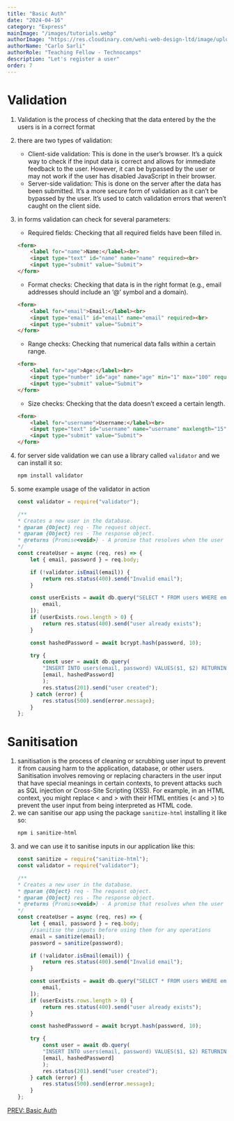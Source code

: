 ```yaml
---
title: "Basic Auth"
date: "2024-04-16"
category: "Express"
mainImage: "/images/tutorials.webp"
authorImage: "https://res.cloudinary.com/wehi-web-design-ltd/image/upload/v1698242293/carlosarli.com/photo/image0.jpg"
authorName: "Carlo Sarli"
authorRole: "Teaching Fellow - Technocamps"
description: "Let's register a user"
order: 7
---
```


# Validation

1.  Validation is the process of checking that the data entered by the the users is in a correct format
2.  there are two types of validation:
    - Client-side validation: This is done in the user’s browser. It’s a quick way to check if the input data is correct and allows for immediate feedback to the user. However, it can be bypassed by the user or may not work if the user has disabled JavaScript in their browser.
    - Server-side validation: This is done on the server after the data has been submitted. It’s a more secure form of validation as it can’t be bypassed by the user. It’s used to catch validation errors that weren’t caught on the client side.

3. in forms validation can check for several parameters:
    - Required fields: Checking that all required fields have been filled in.
    ```html
    <form>
        <label for="name">Name:</label><br>
        <input type="text" id="name" name="name" required><br>
        <input type="submit" value="Submit">
    </form>
    ```
    - Format checks: Checking that data is in the right format (e.g., email addresses should include an ‘@’ symbol and a domain).
    ```html
    <form>
        <label for="email">Email:</label><br>
        <input type="email" id="email" name="email" required><br>
        <input type="submit" value="Submit">
    </form>
    ```
    - Range checks: Checking that numerical data falls within a certain range.
    ```html
    <form>
        <label for="age">Age:</label><br>
        <input type="number" id="age" name="age" min="1" max="100" required><br>
        <input type="submit" value="Submit">
    </form>
    ```
    - Size checks: Checking that the data doesn’t exceed a certain length.
    ```html
    <form>
        <label for="username">Username:</label><br>
        <input type="text" id="username" name="username" maxlength="15" required><br>
        <input type="submit" value="Submit">
    </form>
    ```

4. for server side validation we can use a library called `validator` and we can install it so:
    ```bash
    npm install validator
    ```
5. some example usage of the validator in action 
    ```javascript
    const validator = require("validator");

    /**
    * Creates a new user in the database.
    * @param {Object} req - The request object.
    * @param {Object} res - The response object.
    * @returns {Promise<void>} - A promise that resolves when the user is created.
    */
    const createUser = async (req, res) => {
        let { email, password } = req.body;

        if (!validator.isEmail(email)) {
            return res.status(400).send("Invalid email");
        }

        const userExists = await db.query("SELECT * FROM users WHERE email = $1", [
            email,
        ]);
        if (userExists.rows.length > 0) {
            return res.status(400).send("user already exists");
        }

        const hashedPassword = await bcrypt.hash(password, 10);

        try {
            const user = await db.query(
            "INSERT INTO users(email, password) VALUES($1, $2) RETURNING *",
            [email, hashedPassword]
            );
            res.status(201).send("user created");
        } catch (error) {
            res.status(500).send(error.message);
        }
    };
    ```

# Sanitisation


1.  sanitisation is the process of cleaning or scrubbing user input to prevent it from causing harm to the application, database, or other users.
    Sanitisation involves removing or replacing characters in the user input that have special meanings in certain contexts, to prevent attacks such as SQL injection or Cross-Site Scripting (XSS). For example, in an HTML context, you might replace < and > with their HTML entities (&lt; and &gt;) to prevent the user input from being interpreted as HTML code.
2. we can sanitise our app using the package `sanitize-html` installing it like so:
    ```bash
    npm i sanitize-html
    ```
3. and we can use it to sanitise inputs in our application like this:
    ```javascript
    const sanitize = require("sanitize-html");
    const validator = require("validator");

    /**
    * Creates a new user in the database.
    * @param {Object} req - The request object.
    * @param {Object} res - The response object.
    * @returns {Promise<void>} - A promise that resolves when the user is created.
    */
    const createUser = async (req, res) => {
        let { email, password } = req.body;
        //sanitise the inputs before using them for any operations
        email = sanitize(email);
        password = sanitize(password);

        if (!validator.isEmail(email)) {
            return res.status(400).send("Invalid email");
        }

        const userExists = await db.query("SELECT * FROM users WHERE email = $1", [
            email,
        ]);
        if (userExists.rows.length > 0) {
            return res.status(400).send("user already exists");
        }

        const hashedPassword = await bcrypt.hash(password, 10);

        try {
            const user = await db.query(
            "INSERT INTO users(email, password) VALUES($1, $2) RETURNING *",
            [email, hashedPassword]
            );
            res.status(201).send("user created");
        } catch (error) {
            res.status(500).send(error.message);
        }
    };
    ```



[PREV: Basic Auth](./tutorials/express/basic-auth)


